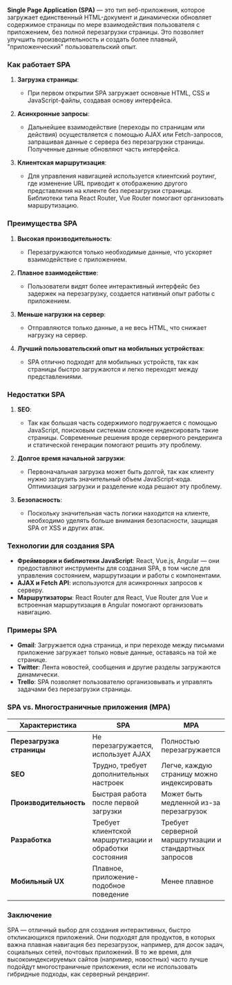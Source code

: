 **Single Page Application (SPA)** — это тип веб-приложения, которое загружает единственный HTML-документ и динамически обновляет содержимое страницы по мере взаимодействия пользователя с приложением, без полной перезагрузки страницы. Это позволяет улучшить производительность и создать более плавный, "приложенческий" пользовательский опыт.

### Как работает SPA

1. **Загрузка страницы**:
   - При первом открытии SPA загружает основные HTML, CSS и JavaScript-файлы, создавая основу интерфейса.

2. **Асинхронные запросы**:
   - Дальнейшее взаимодействие (переходы по страницам или действия) осуществляется с помощью AJAX или Fetch-запросов, запрашивая данные с сервера без перезагрузки страницы. Полученные данные обновляют часть интерфейса.

3. **Клиентская маршрутизация**:
   - Для управления навигацией используется клиентский роутинг, где изменение URL приводит к отображению другого представления на клиенте без перезагрузки страницы. Библиотеки типа React Router, Vue Router помогают организовать маршрутизацию.

### Преимущества SPA

1. **Высокая производительность**:
   - Перезагружаются только необходимые данные, что ускоряет взаимодействие с приложением.
   
2. **Плавное взаимодействие**:
   - Пользователи видят более интерактивный интерфейс без задержек на перезагрузку, создается нативный опыт работы с приложением.
   
3. **Меньше нагрузки на сервер**:
   - Отправляются только данные, а не весь HTML, что снижает нагрузку на сервер.
   
4. **Лучший пользовательский опыт на мобильных устройствах**:
   - SPA отлично подходят для мобильных устройств, так как страницы быстро загружаются и легко переходят между представлениями.

### Недостатки SPA

1. **SEO**:
   - Так как большая часть содержимого подгружается с помощью JavaScript, поисковым системам сложнее индексировать такие страницы. Современные решения вроде серверного рендеринга и статической генерации помогают решить эту проблему.

2. **Долгое время начальной загрузки**:
   - Первоначальная загрузка может быть долгой, так как клиенту нужно загрузить значительный объем JavaScript-кода. Оптимизация загрузки и разделение кода решают эту проблему.

3. **Безопасность**:
   - Поскольку значительная часть логики находится на клиенте, необходимо уделять больше внимания безопасности, защищая SPA от XSS и других атак.

### Технологии для создания SPA

- **Фреймворки и библиотеки JavaScript**: React, Vue.js, Angular — они предоставляют инструменты для создания SPA, в том числе для управления состоянием, маршрутизации и работы с компонентами.
- **AJAX и Fetch API**: используются для асинхронных запросов к серверу.
- **Маршрутизаторы**: React Router для React, Vue Router для Vue и встроенная маршрутизация в Angular помогают организовать навигацию.

### Примеры SPA

- **Gmail**: Загружается одна страница, и при переходе между письмами приложение загружает только новые данные, оставаясь на той же странице.
- **Twitter**: Лента новостей, сообщения и другие разделы загружаются динамически.
- **Trello**: SPA позволяет пользователю организовывать и управлять задачами без перезагрузки страницы.

### SPA vs. Многостраничные приложения (MPA)

| Характеристика       | SPA                                        | MPA                                 |
|----------------------|--------------------------------------------|-------------------------------------|
| **Перезагрузка страницы** | Не перезагружается, использует AJAX    | Полностью перезагружается            |
| **SEO**             | Трудно, требует дополнительных настроек    | Легче, каждую страницу можно индексировать |
| **Производительность** | Быстрая работа после первой загрузки   | Может быть медленной из-за перезагрузок |
| **Разработка**      | Требует клиентской маршрутизации и обработки состояния | Требует серверной маршрутизации и стандартных запросов |
| **Мобильный UX**    | Плавное, приложение-подобное поведение      | Менее плавное                       |

### Заключение

SPA — отличный выбор для создания интерактивных, быстро откликающихся приложений. Они подходят для продуктов, в которых важна плавная навигация без перезагрузок, например, для досок задач, социальных сетей, почтовых приложений. В то же время, для высокоиндексируемых сайтов (например, новостных) часто лучше подойдут многостраничные приложения, если не использовать гибридные подходы, как серверный рендеринг.